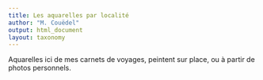 ```yaml
---
title: Les aquarelles par localité
author: "M. Couëdel"
output: html_document
layout: taxonomy
---
```

Aquarelles ici de mes carnets de voyages, peintent sur place, ou à partir de photos personnels.